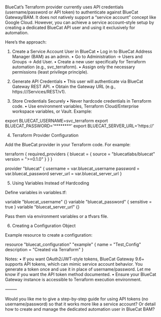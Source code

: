BlueCat’s Terraform provider currently uses API credentials (username/password or API token) to authenticate against BlueCat Gateway/BAM. It does not natively support a “service account” concept like Google Cloud. However, you can achieve a service account–style setup by creating a dedicated BlueCat API user and using it exclusively for automation.

Here’s the approach:

1. Create a Service Account User in BlueCat
	•	Log in to BlueCat Address Manager (BAM) as an admin.
	•	Go to Administration → Users and Groups → Add User.
	•	Create a new user specifically for Terraform automation (e.g., svc_terraform).
	•	Assign only the necessary permissions (least privilege principle).

2. Generate API Credentials
	•	This user will authenticate via BlueCat Gateway REST API.
	•	Obtain the Gateway URL (e.g., https://<gateway-host>/Services/REST/v1).

3. Store Credentials Securely
	•	Never hardcode credentials in Terraform code.
	•	Use environment variables, Terraform Cloud/Enterprise workspace variables, or Vault. Example:

export BLUECAT_USERNAME=svc_terraform
export BLUECAT_PASSWORD='********'
export BLUECAT_SERVER_URL='https://<gateway-host>'



4. Terraform Provider Configuration

Add the BlueCat provider in your Terraform code. For example:

terraform {
  required_providers {
    bluecat = {
      source  = "bluecatlabs/bluecat"
      version = ">=0.1.0"
    }
  }
}

provider "bluecat" {
  username = var.bluecat_username
  password = var.bluecat_password
  server_url = var.bluecat_server_url
}

5. Using Variables Instead of Hardcoding

Define variables in variables.tf:

variable "bluecat_username" {}
variable "bluecat_password" {
  sensitive = true
}
variable "bluecat_server_url" {}

Pass them via environment variables or a tfvars file.

6. Creating a Configuration Object

Example resource to create a configuration:

resource "bluecat_configuration" "example" {
  name        = "Test_Config"
  description = "Created via Terraform"
}

Notes:
	•	If you want OAuth2/JWT-style tokens, BlueCat Gateway 9.6+ supports API tokens, which can mimic service account behavior. You generate a token once and use it in place of username/password. Let me know if you want the API token method documented.
	•	Ensure your BlueCat Gateway instance is accessible to Terraform execution environment.

⸻

Would you like me to give a step-by-step guide for using API tokens (no username/password) so that it works more like a service account? Or detail how to create and manage the dedicated automation user in BlueCat BAM?
